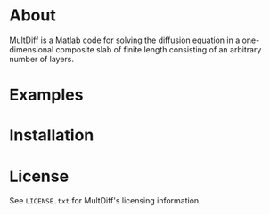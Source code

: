 About
=====

MultDiff is a Matlab code for solving the diffusion equation in a one-dimensional 
composite slab of finite length consisting of an arbitrary number of layers.

Examples
========

Installation
============

License
=======

See `LICENSE.txt` for MultDiff's licensing information.
